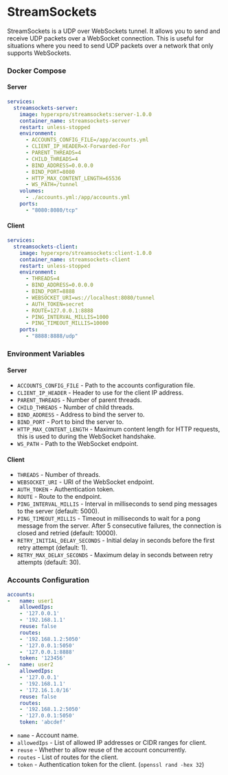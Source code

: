 # StreamSockets
StreamSockets is a UDP over WebSockets tunnel. It allows you to send and receive UDP packets over a WebSocket connection. 
This is useful for situations where you need to send UDP packets over a network that only supports WebSockets.

### Docker Compose

#### Server
```yaml
services:
  streamsockets-server:
    image: hyperxpro/streamsockets:server-1.0.0
    container_name: streamsockets-server
    restart: unless-stopped
    environment:
      - ACCOUNTS_CONFIG_FILE=/app/accounts.yml
      - CLIENT_IP_HEADER=X-Forwarded-For
      - PARENT_THREADS=4
      - CHILD_THREADS=4
      - BIND_ADDRESS=0.0.0.0
      - BIND_PORT=8080
      - HTTP_MAX_CONTENT_LENGTH=65536
      - WS_PATH=/tunnel
    volumes:
      - ./accounts.yml:/app/accounts.yml
    ports:
      - "8080:8080/tcp"
```

#### Client

```yaml
services:
  streamsockets-client:
    image: hyperxpro/streamsockets:client-1.0.0
    container_name: streamsockets-client
    restart: unless-stopped
    environment:
      - THREADS=4
      - BIND_ADDRESS=0.0.0.0
      - BIND_PORT=8888
      - WEBSOCKET_URI=ws://localhost:8080/tunnel
      - AUTH_TOKEN=secret
      - ROUTE=127.0.0.1:8888
      - PING_INTERVAL_MILLIS=1000
      - PING_TIMEOUT_MILLIS=10000
    ports:
      - "8888:8888/udp"
```

### Environment Variables

#### Server
- `ACCOUNTS_CONFIG_FILE` - Path to the accounts configuration file.
- `CLIENT_IP_HEADER` - Header to use for the client IP address.
- `PARENT_THREADS` - Number of parent threads.
- `CHILD_THREADS` - Number of child threads.
- `BIND_ADDRESS` - Address to bind the server to.
- `BIND_PORT` - Port to bind the server to.
- `HTTP_MAX_CONTENT_LENGTH` - Maximum content length for HTTP requests, this is used to during the WebSocket handshake.
- `WS_PATH` - Path to the WebSocket endpoint.

#### Client
- `THREADS` - Number of threads.
- `WEBSOCKET_URI` - URI of the WebSocket endpoint. 
- `AUTH_TOKEN` - Authentication token.
- `ROUTE` - Route to the endpoint.
- `PING_INTERVAL_MILLIS` - Interval in milliseconds to send ping messages to the server (default: 5000).
- `PING_TIMEOUT_MILLIS` - Timeout in milliseconds to wait for a pong message from the server. After 5 consecutive failures, the connection is closed and retried (default: 10000).
- `RETRY_INITIAL_DELAY_SECONDS` - Initial delay in seconds before the first retry attempt (default: 1).
- `RETRY_MAX_DELAY_SECONDS` - Maximum delay in seconds between retry attempts (default: 30).

### Accounts Configuration

```yaml
accounts:
-   name: user1
    allowedIps:
    - '127.0.0.1'
    - '192.168.1.1'
    reuse: false
    routes:
    - '192.168.1.2:5050'
    - '127.0.0.1:5050'
    - '127.0.0.1:8888'
    token: '123456'
-   name: user2
    allowedIps:
    - '127.0.0.1'
    - '192.168.1.1'
    - '172.16.1.0/16'
    reuse: false
    routes:
    - '192.168.1.2:5050'
    - '127.0.0.1:5050'
    token: 'abcdef'

```

- `name` - Account name.
- `allowedIps` - List of allowed IP addresses or CIDR ranges for client.
- `reuse` - Whether to allow reuse of the account concurrently.
- `routes` - List of routes for the client.
- `token` - Authentication token for the client. (`openssl rand -hex 32`)
